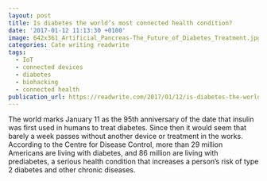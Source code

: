 ```yaml
---
layout: post
title: Is diabetes the world’s most connected health condition?
date: '2017-01-12 11:13:30 +0100'
image: 642x361_Artificial_Pancreas-The_Future_of_Diabetes_Treatment.jpg
categories: Cate writing readwrite
tags:
  - IoT
  - connected devices
  - diabetes
  - biohacking
  - connected health
publication_url: https://readwrite.com/2017/01/12/is-diabetes-the-worlds-most-connected-health-condition-hl1/
---
```


The world marks January 11 as the 95th anniversary of the date that insulin was first used in humans to treat diabetes. Since then it would seem that barely a week passes without another device or treatment in the works. According to the Centre for Disease Control, more than 29 million Americans are living with diabetes, and 86 million are living with prediabetes, a serious health condition that increases a person’s risk of type 2 diabetes and other chronic diseases.
